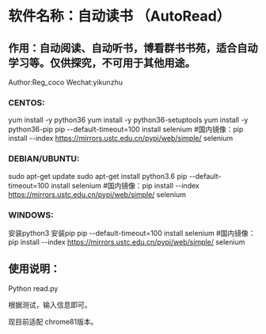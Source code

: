 # 软件名称：自动读书 （AutoRead）
## 作用：自动阅读、自动听书，博看群书书苑，适合自动学习等。仅供探究，不可用于其他用途。
Author:Reg_coco 
Wechat:yikunzhu

### CENTOS:
yum install -y  python36
yum install -y python36-setuptools
yum install -y python36-pip
pip --default-timeout=100 install selenium #国内镜像：pip install --index https://mirrors.ustc.edu.cn/pypi/web/simple/  selenium

### DEBIAN/UBUNTU:
sudo apt-get update
sudo apt-get install python3.6
pip --default-timeout=100 install selenium #国内镜像：pip install --index https://mirrors.ustc.edu.cn/pypi/web/simple/  selenium

### WINDOWS:
 安装python3
 安装pip
 pip --default-timeout=100 install selenium #国内镜像：pip install --index https://mirrors.ustc.edu.cn/pypi/web/simple/  selenium

## 使用说明：
Python read.py

根据测试，输入信息即可。

现目前适配 chrome81版本。